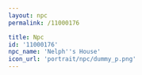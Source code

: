 ```yaml
---
layout: npc
permalink: /11000176

title: Npc
id: '11000176'
npc_name: 'Nelph''s House'
icon_url: 'portrait/npc/dummy_p.png'
---
```

